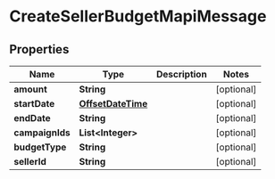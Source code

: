 

# CreateSellerBudgetMapiMessage

## Properties

Name | Type | Description | Notes
------------ | ------------- | ------------- | -------------
**amount** | **String** |  |  [optional]
**startDate** | [**OffsetDateTime**](OffsetDateTime.md) |  |  [optional]
**endDate** | **String** |  |  [optional]
**campaignIds** | **List&lt;Integer&gt;** |  |  [optional]
**budgetType** | **String** |  |  [optional]
**sellerId** | **String** |  |  [optional]



